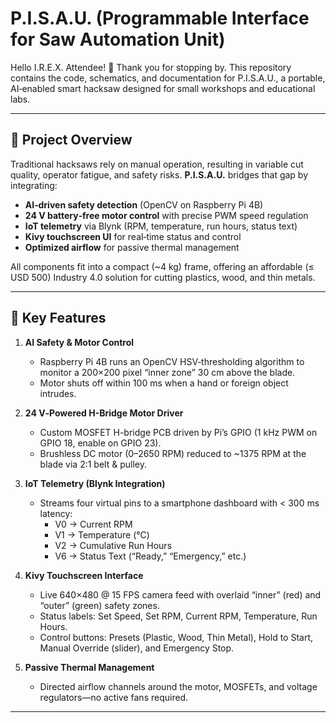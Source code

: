 # P.I.S.A.U. (Programmable Interface for Saw Automation Unit)

Hello I.R.E.X. Attendee! 👋 Thank you for stopping by. This repository contains the code, schematics, and documentation for P.I.S.A.U., a portable, AI‐enabled smart hacksaw designed for small workshops and educational labs.

---

## 🎯 Project Overview

Traditional hacksaws rely on manual operation, resulting in variable cut quality, operator fatigue, and safety risks. **P.I.S.A.U.** bridges that gap by integrating:

- **AI‐driven safety detection** (OpenCV on Raspberry Pi 4B)  
- **24 V battery‐free motor control** with precise PWM speed regulation  
- **IoT telemetry** via Blynk (RPM, temperature, run hours, status text)  
- **Kivy touchscreen UI** for real‐time status and control  
- **Optimized airflow** for passive thermal management  

All components fit into a compact (~4 kg) frame, offering an affordable (≤ USD 500) Industry 4.0 solution for cutting plastics, wood, and thin metals.

---

## 🚀 Key Features

1. **AI Safety & Motor Control**  
   - Raspberry Pi 4B runs an OpenCV HSV‐thresholding algorithm to monitor a 200×200 pixel “inner zone” 30 cm above the blade.  
   - Motor shuts off within 100 ms when a hand or foreign object intrudes.  

2. **24 V‐Powered H-Bridge Motor Driver**  
   - Custom MOSFET H-bridge PCB driven by Pi’s GPIO (1 kHz PWM on GPIO 18, enable on GPIO 23).  
   - Brushless DC motor (0–2650 RPM) reduced to ~1375 RPM at the blade via 2:1 belt & pulley.  

3. **IoT Telemetry (Blynk Integration)**  
   - Streams four virtual pins to a smartphone dashboard with < 300 ms latency:  
     - V0 → Current RPM  
     - V1 → Temperature (°C)  
     - V2 → Cumulative Run Hours  
     - V6 → Status Text (“Ready,” “Emergency,” etc.)  

4. **Kivy Touchscreen Interface**  
   - Live 640×480 @ 15 FPS camera feed with overlaid “inner” (red) and “outer” (green) safety zones.  
   - Status labels: Set Speed, Set RPM, Current RPM, Temperature, Run Hours.  
   - Control buttons: Presets (Plastic, Wood, Thin Metal), Hold to Start, Manual Override (slider), and Emergency Stop.  

5. **Passive Thermal Management**  
   - Directed airflow channels around the motor, MOSFETs, and voltage regulators—no active fans required.  

---
